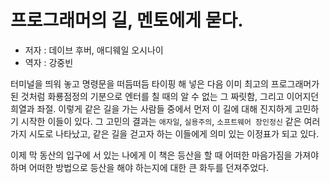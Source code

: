 # 프로그래머의 길, 멘토에게 묻다.

- 저자 : 데이브 후버, 애디웨일 오시나이
- 역자 : 강중빈

터미널을 띄워 놓고 명령문을 떠듬떠듬 타이핑 해 넣은 다음 이미 최고의 프로그래머가 된 것처럼 화룡점정의 기분으로 엔터를 칠 때의 알 수 없는 그 짜릿함, 그리고 이어지던 희열과 좌절. 이렇게 같은 길을 가는 사람들 중에서 먼저 이 길에 대해 진지하게 고민하기 시작한 이들이 있다. 그 고민의 결과는 `애자일`, `실용주의`, `소프트웨어 장인정신` 같은 여러 가지 시도로 나타났고, 같은 길을 걷고자 하는 이들에게 의미 있는 이정표가 되고 있다.

이제 막 동산의 입구에 서 있는 나에게 이 책은 등산을 할 때 어떠한 마음가짐을 가져야 하며 어떠한 방법으로 등산을 해야 하는지에 대한 큰 화두를 던져주었다.
